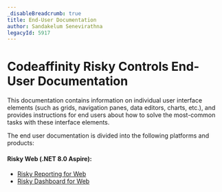 ```yaml
---
_disableBreadcrumb: true
title: End-User Documentation
author: Sandakelum Senevirathna
legacyId: 5917
---
```


# Codeaffinity Risky Controls End-User Documentation

This documentation contains information on individual user interface elements (such as grids, navigation panes, data editors, charts, etc.), and provides instructions for end users about how to solve the most-common tasks with these interface elements.

The end user documentation is divided into the following platforms and products:

#### Risky Web (.NET 8.0 Aspire):

* [Risky Reporting for Web](reporting-for-web/articles/index.md)
* [Risky Dashboard for Web](dashboard-for-web/articles/index.md)
